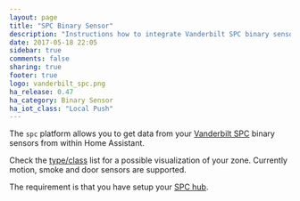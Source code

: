 ```yaml
---
layout: page
title: "SPC Binary Sensor"
description: "Instructions how to integrate Vanderbilt SPC binary sensors into Home Assistant."
date: 2017-05-18 22:05
sidebar: true
comments: false
sharing: true
footer: true
logo: vanderbilt_spc.png
ha_release: 0.47
ha_category: Binary Sensor
ha_iot_class: "Local Push"
---
```


The `spc` platform allows you to get data from your [Vanderbilt SPC](http://www.spc-intruder-detection.com/ssp-spc/) binary sensors from within Home Assistant. 

Check the [type/class](/components/binary_sensor/) list for a possible visualization of your zone. Currently motion, smoke and door sensors are supported.
  
The requirement is that you have setup your [SPC hub](/components/spc/).
